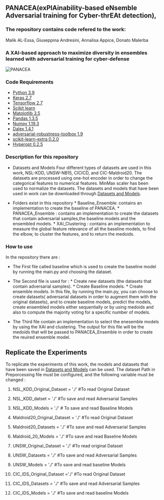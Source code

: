 ## PANACEA(exPlAinability-based eNsemble Adversarial training for Cyber-thrEAt detection),




### The repository contains code refered to the work:

Malik AL-Essa, Giuseppina Andresini, Annalisa Appice, Donato Malerba

### A XAI-based approach to maximize diversity in ensembles learned with adversarial training for cyber-defense

![PANACEA](https://user-images.githubusercontent.com/38468857/158059984-f12b6302-9d07-49ae-8a59-aed1f796af6b.png)



### Code Requirements

 * [Python 3.9](https://www.python.org/downloads/release/python-390/)
 * [Keras 2.7](https://github.com/keras-team/keras)
 * [Tensorflow 2.7](https://www.tensorflow.org/)
 * [Scikit learn](https://scikit-learn.org/stable/)
 * [Matplotlib 3.5](https://matplotlib.org/)
 * [Pandas 1.3.5](https://pandas.pydata.org/)
 * [Numpy 1.19.3](https://numpy.org/)
 * [Dalex 1.4.1](https://github.com/ModelOriented/DALEX)
 * [adversarial-robustness-toolbox 1.9](https://github.com/Trusted-AI/adversarial-robustness-toolbox)
 * [scikit-learn-extra 0.2.0](https://scikit-learn-extra.readthedocs.io/en/stable/)
 * [Hyperopt 0.2.5](https://pypi.org/project/hyperopt/)


###  Description for this repository

* Datasets and Models
   Four different types of datasets are used in this work, NSL-KDD, UNSW-NB15, CICICD, and CIC-Maldroid20. The datasets are processed using one-hot encoder
   in order to change the categorical features to numerical features. MinMax scaler has been used to normalize the datasets. The datasets and models that have been used 
   in work can be downloaded through [Datasets and Models](https://drive.google.com/drive/folders/1KnGoU2l1dxVQxIpq8AX9dAzTHuCl-_I5).
 
* Folders exist in this repository
      * Baseline_Ensemble: contains an implementation to create the baseline of PANACEA.
      * PANACEA_Ensemble : contains an implementation to create the datasets that contain adversarial samples,the baseline models and the ensembled models.
      * XAI_Clustering : contains an implementation to measure the global feature relevance of all the baseline models, to find the elbow, to cluster the features, and to return the         medoids.
     
   

### How to use

In the repository there are :
* The First file called baseline which is used to create the baseline model by running the main.py and choosing the dataset.
* The Second file is used for :
      *  Create new datasets (the datasets that contain adversarial samples).
      *  Create Baseline models.
      *  Create ensemble models.
   In this file, by running the main.py, you can choose to create datasets( adversarial datasets in order to augment them with the original datasets), and to create baseline models, predict the models, create ensembled models either sequentially or by using medoids and also to compute the majority voting for a specific number of models.
 
 * The Third file contain an implementation to select the enesemble models by using the XAI and clustering. The output for this file will be the medoids that will be passed to PANACEA_Ensemble in order to create the reuired ensemble model.
 

## Replicate the Experiments

To replicate the experiments of this work, the models and datasets that have been saved in [Datasets and Models](https://drive.google.com/drive/folders/1KnGoU2l1dxVQxIpq8AX9dAzTHuCl-_I5) can be used. The dataset Path in Preporcessing file must be configured, and the following variable must be changed :
  1. NSL_KDD_Original_Dataset = './'       #To read Original Dataset
  2. NSL_KDD_datset = './'                 #To save and read Adversarial Samples
  3. NSL_KDD_Models = './'                 # To save and read Baseline Models

  4. Maldroid20_Original_Dataset =  './'   #To read Original Dataset
  5. Maldroid20_Datasets = './'            #To save and read Adversarial Samples
  6. Maldroid_20_Models = './'             #To save and read Baseline Models

  7. UNSW_Original_Dataset = './'          #To read original Dataset
  8. UNSW_Datasets = './'                  #To save and read Adversarial Samples
  9. UNSW_Models = './'                    #To save and read baseline Models

  10. CIC_IDS_Original_Dataset ='./'       #To read Original Dataset
  11. CIC_IDS_Datasets = './'              #To save and read Adversarial Samples
  12. CIC_IDS_Models = './'                #To save and read baseline Models


